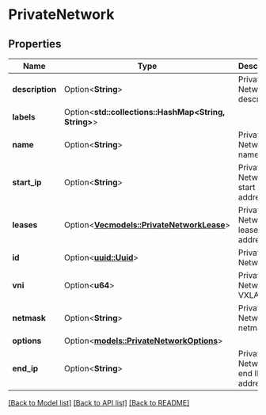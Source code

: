 # PrivateNetwork

## Properties

Name | Type | Description | Notes
------------ | ------------- | ------------- | -------------
**description** | Option<**String**> | Private Network description | [optional]
**labels** | Option<**std::collections::HashMap<String, String>**> |  | [optional]
**name** | Option<**String**> | Private Network name | [optional]
**start_ip** | Option<**String**> | Private Network start IP address | [optional]
**leases** | Option<[**Vec<models::PrivateNetworkLease>**](private-network-lease.md)> | Private Network leased IP addresses | [optional][readonly]
**id** | Option<[**uuid::Uuid**](uuid::Uuid.md)> | Private Network ID | [optional][readonly]
**vni** | Option<**u64**> | Private Network VXLAN ID | [optional]
**netmask** | Option<**String**> | Private Network netmask | [optional]
**options** | Option<[**models::PrivateNetworkOptions**](private-network-options.md)> |  | [optional]
**end_ip** | Option<**String**> | Private Network end IP address | [optional]

[[Back to Model list]](../README.md#documentation-for-models) [[Back to API list]](../README.md#documentation-for-api-endpoints) [[Back to README]](../README.md)


